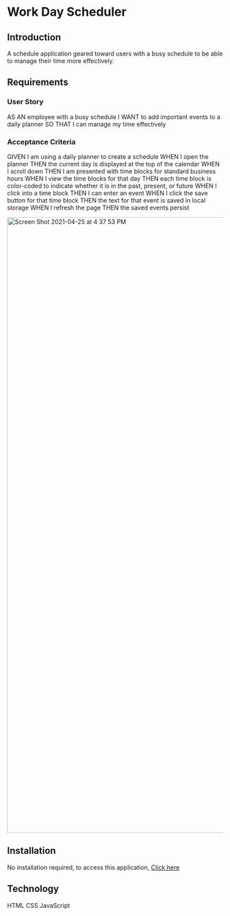 # Work Day Scheduler 

## Introduction
A schedule application geared toward users with a busy schedule to be able to manage their time more effectively. 

## Requirements 
### User Story
AS AN employee with a busy schedule
I WANT to add important events to a daily planner
SO THAT I can manage my time effectively

### Acceptance Criteria
GIVEN I am using a daily planner to create a schedule
WHEN I open the planner
THEN the current day is displayed at the top of the calendar
WHEN I scroll down
THEN I am presented with time blocks for standard business hours
WHEN I view the time blocks for that day
THEN each time block is color-coded to indicate whether it is in the past, present, or future
WHEN I click into a time block
THEN I can enter an event
WHEN I click the save button for that time block
THEN the text for that event is saved in local storage
WHEN I refresh the page
THEN the saved events persist

<img width="1439" alt="Screen Shot 2021-04-25 at 4 37 53 PM" src="https://user-images.githubusercontent.com/79684575/116010561-9f591f80-a5d4-11eb-9628-413e2bd6e597.png">




## Installation
No installation required, to access this application,
[ Click here ](https://thuylienvo.github.io/Werk-Sched/) 

## Technology 
 HTML
 CSS
 JavaScript
